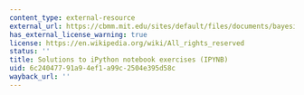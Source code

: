 ```yaml
---
content_type: external-resource
external_url: https://cbmm.mit.edu/sites/default/files/documents/bayesian_inference_answers.ipynb
has_external_license_warning: true
license: https://en.wikipedia.org/wiki/All_rights_reserved
status: ''
title: Solutions to iPython notebook exercises (IPYNB)
uid: 6c240477-91a9-4ef1-a99c-2504e395d58c
wayback_url: ''
---
```

